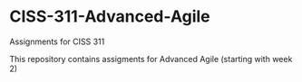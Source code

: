 # CISS-311-Advanced-Agile
Assignments for CISS 311

This repository contains assigments for Advanced Agile (starting with week 2)
